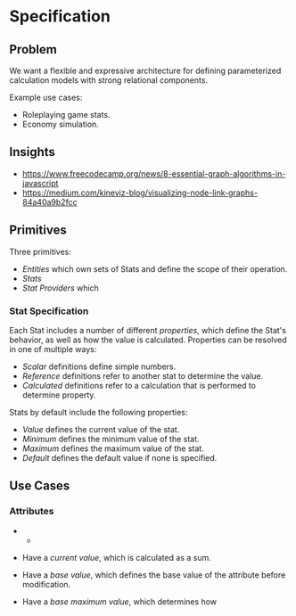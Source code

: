 # Specification #

## Problem ##

We want a flexible and expressive architecture for defining parameterized calculation models with strong relational components.

Example use cases:

- Roleplaying game stats.
- Economy simulation.

## Insights ##

- https://www.freecodecamp.org/news/8-essential-graph-algorithms-in-javascript
- https://medium.com/kineviz-blog/visualizing-node-link-graphs-84a40a9b2fcc

## Primitives ##

Three primitives:

- *Entities* which own sets of Stats and define the scope of their operation.
- *Stats* 
- *Stat Providers* which 

### Stat Specification ###

Each Stat includes a number of different *properties*, which define the Stat's behavior, as well as how the value is calculated. Properties can be resolved in one of multiple ways:

- *Scalar* definitions define simple numbers.
- *Reference* definitions refer to another stat to determine the value.
- *Calculated* definitions refer to a calculation that is performed to determine property.

Stats by default include the following properties:

- *Value* defines the current value of the stat.
- *Minimum* defines the minimum value of the stat.
- *Maximum* defines the maximum value of the stat.
- *Default* defines the default value if none is specified.

## Use Cases ##

### Attributes ###

- *

- Have a *current value*, which is calculated as a sum.
- Have a *base value*, which defines the base value of the attribute before modification.
- Have a *base maximum value*, which determines how 


